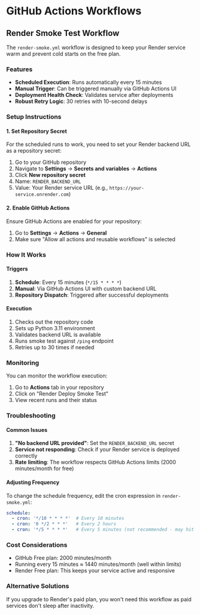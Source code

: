 # GitHub Actions Workflows

## Render Smoke Test Workflow

The `render-smoke.yml` workflow is designed to keep your Render service warm and prevent cold starts on the free plan.

### Features

- **Scheduled Execution**: Runs automatically every 15 minutes
- **Manual Trigger**: Can be triggered manually via GitHub Actions UI
- **Deployment Health Check**: Validates service after deployments
- **Robust Retry Logic**: 30 retries with 10-second delays

### Setup Instructions

#### 1. Set Repository Secret

For the scheduled runs to work, you need to set your Render backend URL as a repository secret:

1. Go to your GitHub repository
2. Navigate to **Settings** → **Secrets and variables** → **Actions**
3. Click **New repository secret**
4. Name: `RENDER_BACKEND_URL`
5. Value: Your Render service URL (e.g., `https://your-service.onrender.com`)

#### 2. Enable GitHub Actions

Ensure GitHub Actions are enabled for your repository:

1. Go to **Settings** → **Actions** → **General**
2. Make sure "Allow all actions and reusable workflows" is selected

### How It Works

#### Triggers

1. **Schedule**: Every 15 minutes (`*/15 * * * *`)
2. **Manual**: Via GitHub Actions UI with custom backend URL
3. **Repository Dispatch**: Triggered after successful deployments

#### Execution

1. Checks out the repository code
2. Sets up Python 3.11 environment
3. Validates backend URL is available
4. Runs smoke test against `/ping` endpoint
5. Retries up to 30 times if needed

### Monitoring

You can monitor the workflow execution:

1. Go to **Actions** tab in your repository
2. Click on "Render Deploy Smoke Test"
3. View recent runs and their status

### Troubleshooting

#### Common Issues

1. **"No backend URL provided"**: Set the `RENDER_BACKEND_URL` secret
2. **Service not responding**: Check if your Render service is deployed correctly
3. **Rate limiting**: The workflow respects GitHub Actions limits (2000 minutes/month for free)

#### Adjusting Frequency

To change the schedule frequency, edit the cron expression in `render-smoke.yml`:

```yaml
schedule:
  - cron: '*/10 * * * *'  # Every 10 minutes
  - cron: '0 */2 * * *'   # Every 2 hours
  - cron: '*/5 * * * *'   # Every 5 minutes (not recommended - may hit rate limits)
```

### Cost Considerations

- GitHub Free plan: 2000 minutes/month
- Running every 15 minutes ≈ 1440 minutes/month (well within limits)
- Render Free plan: This keeps your service active and responsive

### Alternative Solutions

If you upgrade to Render's paid plan, you won't need this workflow as paid services don't sleep after inactivity.
